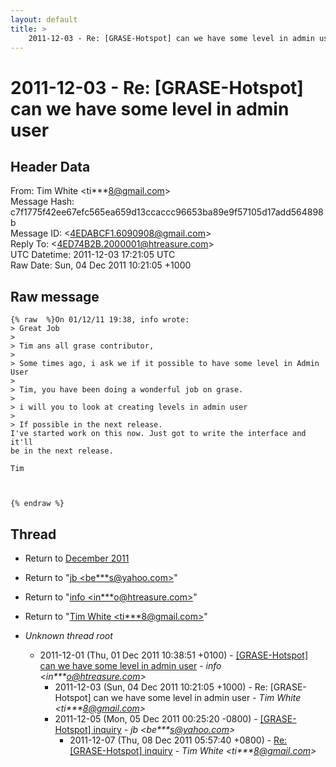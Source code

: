 ```yaml
---
layout: default
title: >
    2011-12-03 - Re: [GRASE-Hotspot] can we have some level in admin user
---
```


# 2011-12-03 - Re: [GRASE-Hotspot] can we have some level in admin user

## Header Data

From: Tim White \<ti***8@gmail.com\><br>
Message Hash: c7f1775f42ee67efc565ea659d13ccaccc96653ba89e9f57105d17add564898b<br>
Message ID: \<4EDABCF1.6090908@gmail.com\><br>
Reply To: \<4ED74B2B.2000001@htreasure.com\><br>
UTC Datetime: 2011-12-03 17:21:05 UTC<br>
Raw Date: Sun, 04 Dec 2011 10:21:05 +1000<br>

## Raw message

```
{% raw  %}On 01/12/11 19:38, info wrote:
> Great Job
>
> Tim ans all grase contributor,
>
> Some times ago, i ask we if it possible to have some level in Admin User
>
> Tim, you have been doing a wonderful job on grase.
>
> i will you to look at creating levels in admin user
>
> If possible in the next release.
I've started work on this now. Just got to write the interface and it'll 
be in the next release.

Tim



{% endraw %}
```

## Thread

+ Return to [December 2011](/archive/2011/12)

+ Return to "[jb <be***s<span>@</span>yahoo.com>](/authors/be___s_at_yahoo_com)"
+ Return to "[info <in***o<span>@</span>htreasure.com>](/authors/in___o_at_htreasure_com)"
+ Return to "[Tim White <ti***8<span>@</span>gmail.com>](/authors/ti___8_at_gmail_com)"

+ _Unknown thread root_
  + 2011-12-01 (Thu, 01 Dec 2011 10:38:51 +0100) - [[GRASE-Hotspot] can we have some level in admin user](/archive/2011/12/ded2d9b7d7a2f96de9e610550b18d56efb7fcb103230e6109eed4f292dbc5859) - _info \<in***o@htreasure.com\>_
    + 2011-12-03 (Sun, 04 Dec 2011 10:21:05 +1000) - Re: [GRASE-Hotspot] can we have some level in admin user - _Tim White \<ti***8@gmail.com\>_
    + 2011-12-05 (Mon, 05 Dec 2011 00:25:20 -0800) - [[GRASE-Hotspot] inquiry](/archive/2011/12/dc9189ace7fc2e6b2b054dddd1a584da25ce888a08ff016470e9ccf791529042) - _jb \<be***s@yahoo.com\>_
      + 2011-12-07 (Thu, 08 Dec 2011 05:57:40 +0800) - [Re: [GRASE-Hotspot] inquiry](/archive/2011/12/7c13833b4267958a68f7173715c61d27b8fdf42c61dcc0b936c70696b7cdf38e) - _Tim White \<ti***8@gmail.com\>_

